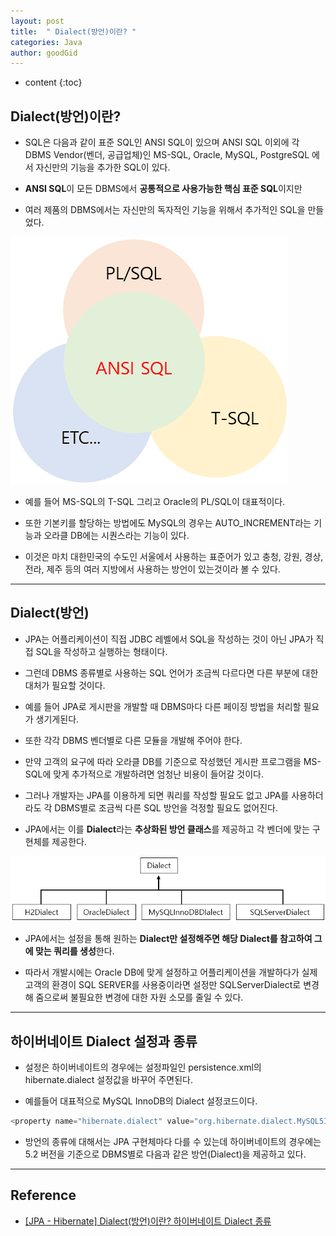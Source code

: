 ```yaml
---
layout: post
title:  " Dialect(방언)이란? "
categories: Java
author: goodGid
---
```

* content
{:toc}

## Dialect(방언)이란? 

* SQL은 다음과 같이 표준 SQL인 ANSI SQL이 있으며 ANSI SQL 이외에 각 DBMS Vendor(벤더, 공급업체)인 MS-SQL, Oracle, MySQL, PostgreSQL 에서 자신만의 기능을 추가한 SQL이 있다.

* **ANSI SQL**이 모든 DBMS에서 **공통적으로 사용가능한 핵심 표준 SQL**이지만 

* 여러 제품의 DBMS에서는 자신만의 독자적인 기능을 위해서 추가적인 SQL을 만들었다.

![](/assets/img/java/what_is_dialect_1.png)

* 예를 들어 MS-SQL의 T-SQL 그리고 Oracle의 PL/SQL이 대표적이다. 

* 또한 기본키를 할당하는 방법에도 MySQL의 경우는 AUTO_INCREMENT라는 기능과 오라클 DB에는 시퀀스라는 기능이 있다. 

* 이것은 마치 대한민국의 수도인 서울에서 사용하는 표준어가 있고 충청, 강원, 경상, 전라, 제주 등의 여러 지방에서 사용하는 방언이 있는것이라 볼 수 있다.










---

## Dialect(방언)

* JPA는 어플리케이션이 직접 JDBC 레벨에서 SQL을 작성하는 것이 아닌 JPA가 직접 SQL을 작성하고 실행하는 형태이다. 

* 그런데 DBMS 종류별로 사용하는 SQL 언어가 조금씩 다르다면 다른 부분에 대한 대처가 필요할 것이다. 

* 예를 들어 JPA로 게시판을 개발할 때 DBMS마다 다른 페이징 방법을 처리할 필요가 생기게된다.

* 또한 각각 DBMS 벤더별로 다른 모듈을 개발해 주어야 한다. 

* 만약 고객의 요구에 따라 오라클 DB를 기준으로 작성했던 게시판 프로그램을 MS-SQL에 맞게 추가적으로 개발하려면 엄청난 비용이 들어갈 것이다.

* 그러나 개발자는 JPA를 이용하게 되면 쿼리를 작성할 필요도 없고 JPA를 사용하더라도 각 DBMS별로 조금씩 다른 SQL 방언을 걱정할 필요도 없어진다.

* JPA에서는 이를 **Dialect**라는 **추상화된 방언 클래스**를 제공하고 각 벤더에 맞는 구현체를 제공한다.

![](/assets/img/java/what_is_dialect_2.png)

* JPA에서는 설정을 통해 원하는 **Dialect만 설정해주면 해당 Dialect를 참고하여 그에 맞는 쿼리를 생성**한다. 

* 따라서 개발시에는 Oracle DB에 맞게 설정하고 어플리케이션을 개발하다가 실제 고객의 환경이 SQL SERVER를 사용중이라면 설정만 SQLServerDialect로 변경해 줌으로써 불필요한 변경에 대한 자원 소모를 줄일 수 있다.

---

## 하이버네이트 Dialect 설정과 종류

* 설정은 하이버네이트의 경우에는 설정파일인 persistence.xml의 hibernate.dialect 설정값을 바꾸어 주면된다. 

* 예를들어 대표적으로 MySQL InnoDB의 Dialect 설정코드이다.

``` java
<property name="hibernate.dialect" value="org.hibernate.dialect.MySQL5InnoDBDialect" />
```

* 방언의 종류에 대해서는 JPA 구현체마다 다를 수 있는데 하이버네이트의 경우에는 5.2 버전을 기준으로 DBMS별로 다음과 같은 방언(Dialect)을 제공하고 있다.




---

## Reference

* [[JPA - Hibernate] Dialect(방언)이란? 하이버네이트 Dialect 종류](https://dololak.tistory.com/465)